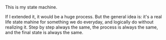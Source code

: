 This is my state machine. 

If I extended it, it would be a huge process.
But the general idea is:
it's a real life state mahine for something we do everyday, and logically do without realizing it. Step by step always the same,
the process is always the same, and the final state is always the same.